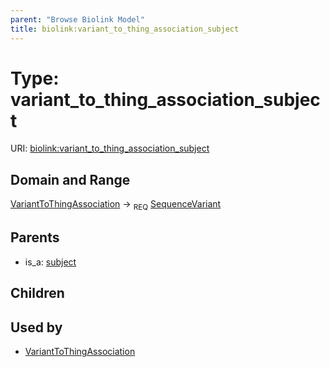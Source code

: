 ```yaml
---
parent: "Browse Biolink Model"
title: biolink:variant_to_thing_association_subject
---
```


# Type: variant_to_thing_association_subject




URI: [biolink:variant_to_thing_association_subject](https://w3id.org/biolink/vocab/variant_to_thing_association_subject)



## Domain and Range

[VariantToThingAssociation](VariantToThingAssociation.md) ->  <sub>REQ</sub> [SequenceVariant](SequenceVariant.md)

## Parents

 *  is_a: [subject](subject.md)

## Children


## Used by

 * [VariantToThingAssociation](VariantToThingAssociation.md)
